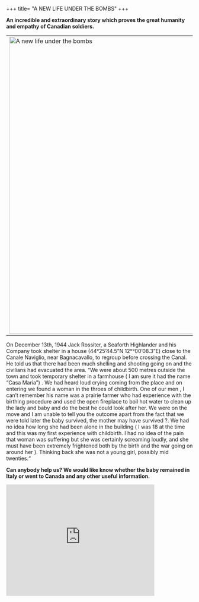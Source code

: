 +++
title= "A NEW LIFE UNDER THE BOMBS"
+++

**An incredible and extraordinary story which proves the great humanity and empathy of Canadian soldiers.**

<table>
<tr>
<td >
<a href="/images/files/Newlife.jpg" target=_blank>
<img src="/images/files/Newlife.jpg" title="A new life under the bombs" width="700" height="800">
</a>
</td>

</tr>
</table>
On December 13th, 1944 Jack Rossiter, a Seaforth Highlander and his Company took shelter in a house (44°25’44.5”N  12°°00’08.3”E) close to the Canale Naviglio, near Bagnacavallo, to regroup before crossing the Canal.
He told us that there had been much shelling and shooting going on and the civilians had evacuated the area.
“We were about 500 metres outside the town and took temporary shelter in a farmhouse ( I am sure it had the name “Casa Maria”) . We had heard loud crying coming from the place and on entering we found a woman in the throes of childbirth. One of our men , I can’t remember his name was a prairie farmer who had experience with the birthing procedure and used the open fireplace to boil hot water to clean up the lady and baby and do the best he could look after her. We were on the move and I am unable to tell you the outcome apart from the fact that we were told later the baby survived, the mother may have survived ?. We had no idea how long she had been alone in the building ( I was 18 at the time and this was my first experience with childbirth. I had no idea of the pain that woman was suffering but she was certainly screaming loudly, and she must have been extremely frightened both by the birth and the war going on around her ). Thinking back she was not a young girl, possibly mid twenties.“


**Can anybody help us? We would like know whether the baby remained in Italy or went to Canada and any other useful information.**


<iframe src="https://www.google.com/maps/embed?pb=!1m18!1m12!1m3!1d2849.201001301105!2d12.000131315851274!3d44.42903897910228!2m3!1f0!2f0!3f0!3m2!1i1024!2i768!4f13.1!3m3!1m2!1s0x0%3A0x0!2zNDTCsDI1JzQ0LjUiTiAxMsKwMDAnMDguMyJF!5e0!3m2!1sit!2sit!4v1480196488690" width="400" height="300" frameborder="0" style="border:0" allowfullscreen></iframe>
